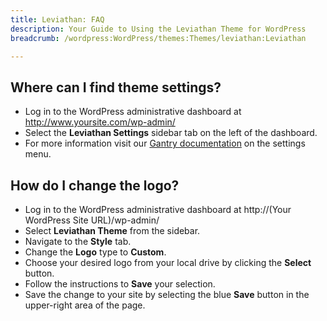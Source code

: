 ```yaml
---
title: Leviathan: FAQ
description: Your Guide to Using the Leviathan Theme for WordPress
breadcrumb: /wordpress:WordPress/themes:Themes/leviathan:Leviathan

---
```


Where can I find theme settings?
-----
* Log in to the WordPress administrative dashboard at http://www.yoursite.com/wp-admin/
* Select the **Leviathan Settings** sidebar tab on the left of the dashboard.
* For more information visit our [Gantry documentation][gantry] on the settings menu.

How do I change the logo?
-----

* Log in to the WordPress administrative dashboard at http://(Your WordPress Site URL)/wp-admin/
* Select **Leviathan Theme** from the sidebar.
* Navigate to the **Style** tab.
* Change the **Logo** type to **Custom**.
* Choose your desired logo from your local drive by clicking the **Select** button.
* Follow the instructions to **Save** your selection.
* Save the change to your site by selecting the blue **Save** button in the upper-right area of the page.

[gantry]: http://gantry-framework.org/documentation/wordpress/configure/